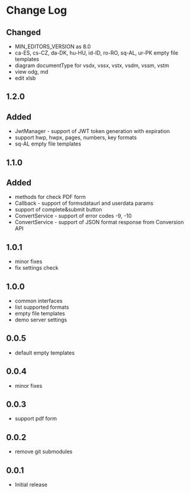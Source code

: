 # Change Log

## Changed
- MIN_EDITORS_VERSION as 8.0
- ca-ES, cs-CZ, da-DK, hu-HU, id-ID, ro-RO, sq-AL, ur-PK empty file templates
- diagram documentType for vsdx, vssx, vstx, vsdm, vssm, vstm
- view odg, md
- edit xlsb

## 1.2.0
## Added
- JwtManager - support of JWT token generation with expiration
- support hwp, hwpx, pages, numbers, key formats
- sq-AL empty file templates

## 1.1.0
## Added
- methods for check PDF form
- Callback - support of formsdataurl and userdata params
- support of complete&submit button
- ConvertService - support of error codes -9, -10
- ConvertService - support of JSON format response from Conversion API

## 1.0.1
- minor fixes
- fix settings check

## 1.0.0
- common interfaces
- list supported formats
- empty file templates
- demo server settings

## 0.0.5
- default empty templates

## 0.0.4
- minor fixes

## 0.0.3
- support pdf form

## 0.0.2
- remove git submodules

## 0.0.1
- Initial release

